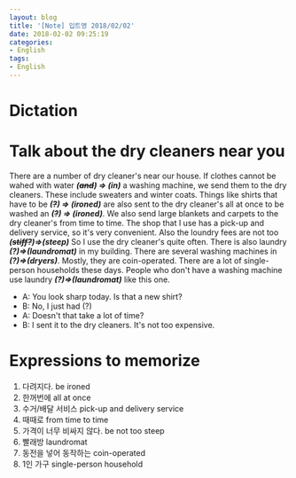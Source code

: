 ```yaml
---
layout: blog
title: '[Note] 입트영 2018/02/02'
date: 2018-02-02 09:25:19
categories: 
- English
tags:
- English
---
```


# Dictation
# Talk about the dry cleaners near you
There are a number of dry cleaner's near our house. If clothes cannot be wahed with water ***(~~and~~) => (in)*** a washing machine, we send them to the dry cleaners. These include sweaters and winter coats. Things like shirts that have to be ***(~~?~~) => (ironed)*** are also sent to the dry cleaner's all at once to be washed an ***(~~?~~) => (ironed)***. We also send large blankets and carpets to the dry cleaner's from time to time. The shop that I use has a pick-up and delivery service, so it's very convenient. Also the loundry fees are not too ***(~~stiff?~~)=>(steep)*** So I use the dry cleaner's quite often. There is also laundry ***(?)=>(laundromat)*** in my building. There are several washing machines in ***(?)=>(dryers)***. Mostly, they are coin-operated. There are a lot of single-person households these days. People who don't have a washing machine use laundry ***(?)=>(laundromat)*** like this one.

- A: You look sharp today. Is that a new shirt?
- B: No, I just had (?)
- A: Doesn't that take a lot of time?
- B: I sent it to the dry cleaners. It's not too expensive.

# Expressions to memorize

1. 다려지다. be ironed 
2. 한꺼번에 all at once
3. 수거/배달 서비스 pick-up and delivery service
4. 때때로 from time to time
5. 가격이 너무 비싸지 않다. be not too steep
6. 빨래방 laundromat
7. 동전을 넣어 동작하는 coin-operated
8. 1인 가구 single-person household
